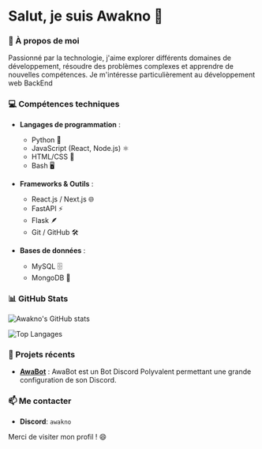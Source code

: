 
# Salut, je suis Awakno 👋

### 🔭 À propos de moi

Passionné par la technologie, j'aime explorer différents domaines de développement, résoudre des problèmes complexes et apprendre de nouvelles compétences. Je m'intéresse particulièrement au développement web BackEnd

### 💻 Compétences techniques

- **Langages de programmation** :
  - Python 🐍
  - JavaScript (React, Node.js) ⚛️
  - HTML/CSS 🎨
  - Bash 🖥️
  
- **Frameworks & Outils** :
  - React.js / Next.js 🌐
  - FastAPI ⚡
  - Flask 🪶
  - Git / GitHub 🛠️
  

- **Bases de données** :
  - MySQL 🗄️
  - MongoDB 🍃

### 📊 GitHub Stats

![Awakno's GitHub stats](https://github-readme-stats.vercel.app/api?username=Awakno&show_icons=true&theme=radical)

![Top Langages](https://github-readme-stats.vercel.app/api/top-langs/?username=Awakno&layout=compact&theme=radical)

### 🎯 Projets récents

- **[AwaBot](https://www.awabot.xyz/)** : AwaBot est un Bot Discord Polyvalent permettant une grande configuration de son Discord.


### 📫 Me contacter

- **Discord**: `awakno`

Merci de visiter mon profil ! 😄
